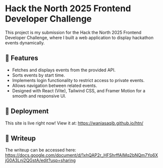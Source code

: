 # Hack the North 2025 Frontend Developer Challenge

This project is my submission for the Hack the North 2025 Frontend Developer Challenge, where I built a web application to display hackathon events dynamically.
## 🚀 Features

- Fetches and displays events from the provided API.
- Sorts events by start time.
- Implements login functionality to restrict access to private events.
- Allows navigation between related events.
- Designed with React (Vite), Tailwind CSS, and Framer Motion for a smooth and responsive UI.
## 🔗 Deployment

This site is live right now! View it at: https://waniasaqib.github.io/htn/ 
## 📄 Writeup

The writeup can be accessed here: https://docs.google.com/document/d/1xhQAP2r_HFShrffAIMq2bNQm7Yo6XjG0A3Lnj2QGstA/edit?usp=sharing 
